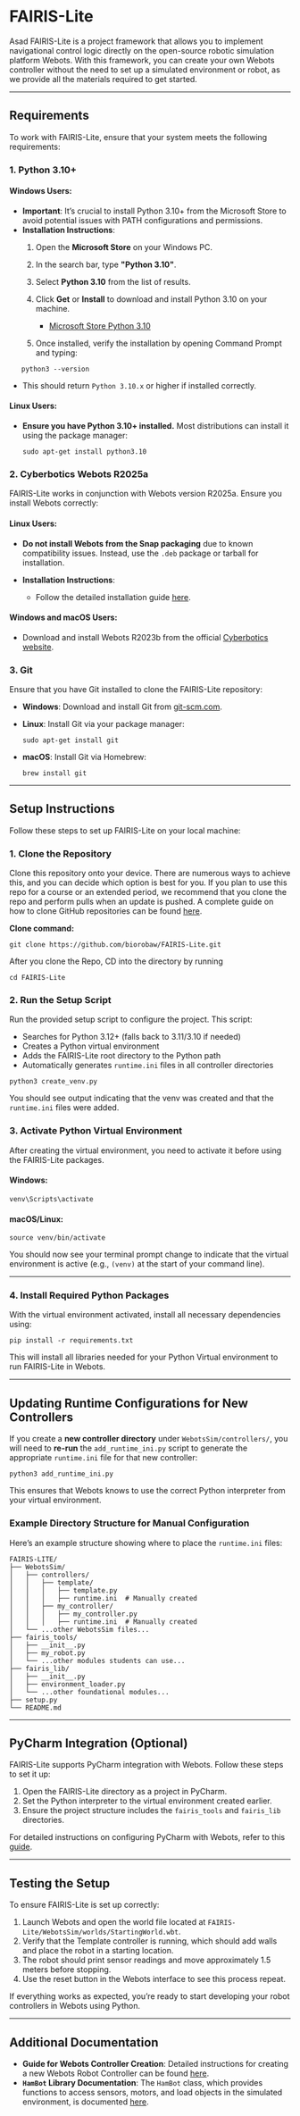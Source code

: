 # FAIRIS-Lite
Asad
FAIRIS-Lite is a project framework that allows you to implement navigational control logic directly on the open-source robotic simulation platform Webots. With this framework, you can create your own Webots controller without the need to set up a simulated environment or robot, as we provide all the materials required to get started.

---

## Requirements

To work with FAIRIS-Lite, ensure that your system meets the following requirements:

### 1. Python 3.10+

#### **Windows Users**:
- **Important**: It’s crucial to install Python 3.10+ from the Microsoft Store to avoid potential issues with PATH configurations and permissions.
- **Installation Instructions**:
  1. Open the **Microsoft Store** on your Windows PC.
  2. In the search bar, type **"Python 3.10"**.
  3. Select **Python 3.10** from the list of results.
  4. Click **Get** or **Install** to download and install Python 3.10 on your machine.
     - [Microsoft Store Python 3.10](https://docs.microsoft.com/en-us/windows/images/store-install-python.png)  

  5. Once installed, verify the installation by opening Command Prompt and typing:
  
```shell
   python3 --version
```

* This should return `Python 3.10.x` or higher if installed correctly.

#### **Linux Users**:

* **Ensure you have Python 3.10+ installed.** Most distributions can install it using the package manager:

  ```shell
  sudo apt-get install python3.10
  ```

### 2. Cyberbotics Webots R2025a

FAIRIS-Lite works in conjunction with Webots version R2025a. Ensure you install Webots correctly:

#### **Linux Users**:

* **Do not install Webots from the Snap packaging** due to known compatibility issues. Instead, use the `.deb`
  package or tarball for installation.
* **Installation Instructions**:

  * Follow the detailed installation guide [here](https://cyberbotics.com/doc/guide/installation-procedure#installation-on-linux).

#### **Windows and macOS Users**:

* Download and install Webots R2023b from the official [Cyberbotics website](https://cyberbotics.com/#download).

### 3. Git

Ensure that you have Git installed to clone the FAIRIS-Lite repository:

* **Windows**: Download and install Git from [git-scm.com](https://git-scm.com/download/win).

* **Linux**: Install Git via your package manager:

  ```shell
  sudo apt-get install git
  ```

* **macOS**: Install Git via Homebrew:

  ```shell
  brew install git
  ```

---

## Setup Instructions

Follow these steps to set up FAIRIS-Lite on your local machine:

### 1. Clone the Repository

Clone this repository onto your device. There are numerous ways to achieve this, and you can decide which option is best for you. If you plan to use this repo for a course or an extended period, we recommend that you clone the repo and perform pulls when an update is pushed. A complete guide on how to clone GitHub repositories can be found [here](https://docs.github.com/en/repositories/creating-and-managing-repositories/cloning-a-repository).

**Clone command:**

```shell
git clone https://github.com/biorobaw/FAIRIS-Lite.git
```
 After you clone the Repo, CD into the directory by running 
```shell
cd FAIRIS-Lite
```
### 2. Run the Setup Script

Run the provided setup script to configure the project. This script:

* Searches for Python 3.12+ (falls back to 3.11/3.10 if needed)
* Creates a Python virtual environment
* Adds the FAIRIS-Lite root directory to the Python path
* Automatically generates `runtime.ini` files in all controller directories

```shell
python3 create_venv.py
```

You should see output indicating that the venv was created and that the `runtime.ini` files were added.


### 3. Activate Python Virtual Environment

After creating the virtual environment, you need to activate it before using the FAIRIS-Lite packages.

#### **Windows**:

```shell
venv\Scripts\activate
```

#### **macOS/Linux**:

```shell
source venv/bin/activate
```

You should now see your terminal prompt change to indicate that the virtual environment is active (e.g., `(venv)` at the start of your command line).

---

### 4. Install Required Python Packages

With the virtual environment activated, install all necessary dependencies using:

```shell
pip install -r requirements.txt
```

This will install all libraries needed for your Python Virtual environment to run FAIRIS-Lite in Webots.

---
## Updating Runtime Configurations for New Controllers

If you create a **new controller directory** under `WebotsSim/controllers/`, you will need to **re-run** the `add_runtime_ini.py` script to generate the appropriate `runtime.ini` file for that new controller:

```shell
python3 add_runtime_ini.py
```

This ensures that Webots knows to use the correct Python interpreter from your virtual environment.

### Example Directory Structure for Manual Configuration

Here’s an example structure showing where to place the `runtime.ini` files:

```
FAIRIS-LITE/
├── WebotsSim/
│   ├── controllers/
│   │   ├── template/
│   │   │   ├── template.py
│   │   │   ├── runtime.ini  # Manually created
│   │   ├── my_controller/
│   │   │   ├── my_controller.py
│   │   │   ├── runtime.ini  # Manually created
│   └── ...other WebotsSim files...
├── fairis_tools/
│   ├── __init__.py
│   ├── my_robot.py
│   └── ...other modules students can use...
├── fairis_lib/
│   ├── __init__.py
│   ├── environment_loader.py
│   └── ...other foundational modules...
├── setup.py
└── README.md
```
---

## PyCharm Integration (Optional)

FAIRIS-Lite supports PyCharm integration with Webots. Follow these steps to set it up:

1. Open the FAIRIS-Lite directory as a project in PyCharm.
2. Set the Python interpreter to the virtual environment created earlier.
3. Ensure the project structure includes the `fairis_tools` and `fairis_lib` directories.

For detailed instructions on configuring PyCharm with Webots, refer to this [guide](https://cyberbotics.com/doc/guide/using-your-ide#pycharm).

---

## Testing the Setup

To ensure FAIRIS-Lite is set up correctly:

1. Launch Webots and open the world file located at `FAIRIS-Lite/WebotsSim/worlds/StartingWorld.wbt`.
2. Verify that the Template controller is running, which should add walls and place the robot in a starting location.
3. The robot should print sensor readings and move approximately 1.5 meters before stopping.
4. Use the reset button in the Webots interface to see this process repeat.

If everything works as expected, you’re ready to start developing your robot controllers in Webots using Python.

---

## Additional Documentation

- **Guide for Webots Controller Creation**: Detailed instructions for creating a new Webots Robot Controller can be found [here](WebotsSim/controllers/README.md).
- **`HamBot` Library Documentation**: The `HamBot` class, which provides functions to access sensors, motors, and load 
  objects in the simulated environment, is documented [here](fairis_tools/README.md).
